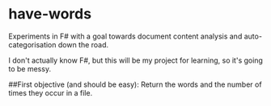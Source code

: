 # have-words

Experiments in F# with a goal towards document content analysis and auto-categorisation down the road.

I don't actually know F#, but this will be my project for learning, so it's going to be messy.

##First objective (and should be easy):
Return the words and the number of times they occur in a file.
